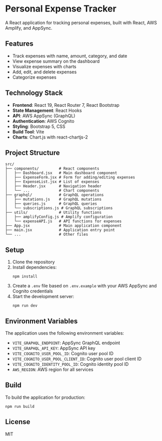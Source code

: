 # Personal Expense Tracker

A React application for tracking personal expenses, built with React, AWS Amplify, and AppSync.

## Features

- Track expenses with name, amount, category, and date
- View expense summary on the dashboard
- Visualize expenses with charts
- Add, edit, and delete expenses
- Categorize expenses

## Technology Stack

- **Frontend**: React 19, React Router 7, React Bootstrap
- **State Management**: React Hooks
- **API**: AWS AppSync (GraphQL)
- **Authentication**: AWS Cognito
- **Styling**: Bootstrap 5, CSS
- **Build Tool**: Vite
- **Charts**: Chart.js with react-chartjs-2

## Project Structure

```
src/
├── components/         # React components
│   ├── Dashboard.jsx   # Main dashboard component
│   ├── ExpenseForm.jsx # Form for adding/editing expenses
│   ├── ExpenseList.jsx # List of expenses
│   ├── Header.jsx      # Navigation header
│   └── ...             # Chart components
├── graphql/            # GraphQL operations
│   ├── mutations.js    # GraphQL mutations
│   ├── queries.js      # GraphQL queries
│   └── subscriptions.js # GraphQL subscriptions
├── utils/              # Utility functions
│   ├── amplifyConfig.js # Amplify configuration
│   └── expenseAPI.js   # API functions for expenses
├── App.jsx             # Main application component
├── main.jsx            # Application entry point
└── ...                 # Other files
```

## Setup

1. Clone the repository
2. Install dependencies:
   ```
   npm install
   ```
3. Create a `.env` file based on `.env.example` with your AWS AppSync and Cognito credentials
4. Start the development server:
   ```
   npm run dev
   ```

## Environment Variables

The application uses the following environment variables:

- `VITE_GRAPHQL_ENDPOINT`: AppSync GraphQL endpoint
- `VITE_GRAPHQL_API_KEY`: AppSync API key
- `VITE_COGNITO_USER_POOL_ID`: Cognito user pool ID
- `VITE_COGNITO_USER_POOL_CLIENT_ID`: Cognito user pool client ID
- `VITE_COGNITO_IDENTITY_POOL_ID`: Cognito identity pool ID
- `AWS_REGION`: AWS region for all services

## Build

To build the application for production:

```
npm run build
```

## License

MIT
